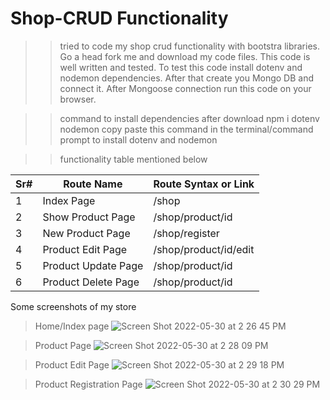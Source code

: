 # Shop-CRUD Functionality

>> tried to code my shop crud functionality with bootstra libraries. Go a head fork me and download my code files. This code is well written and tested. To test this code install dotenv and nodemon dependencies.
>> After that create you Mongo DB and connect it. After Mongoose connection run this code on your browser.

>> command to install dependencies after download
> npm i dotenv nodemon
>> copy paste this command in the terminal/command prompt to install dotenv and nodemon 


>> functionality table mentioned below


| Sr# | Route Name  | Route Syntax or Link |
| --- | ------------- | ------------- |
| 1 | Index Page  | /shop  |
| 2 | Show Product Page  | /shop/product/id |
| 3 | New Product Page  | /shop/register  |
| 4 | Product Edit Page  | /shop/product/id/edit  |
| 5 | Product Update Page  | /shop/product/id  |
| 6 | Product Delete Page  | /shop/product/id  |


Some screenshots of my store

> Home/Index page
![Screen Shot 2022-05-30 at 2 26 45 PM](https://user-images.githubusercontent.com/43583245/171044747-71d29fbd-ea82-4d44-9d16-79fcfbbae916.png)

> Product Page
![Screen Shot 2022-05-30 at 2 28 09 PM](https://user-images.githubusercontent.com/43583245/171044866-87669eb0-42f7-42e5-af74-1ffffa36ac60.png)

> Product Edit Page
![Screen Shot 2022-05-30 at 2 29 18 PM](https://user-images.githubusercontent.com/43583245/171044965-45442a83-f33f-4b23-99d3-be452a6a51f2.png)

> Product Registration Page
![Screen Shot 2022-05-30 at 2 30 29 PM](https://user-images.githubusercontent.com/43583245/171045059-8670bb77-2b0c-4855-8b72-f85e92e2f4c9.png)
